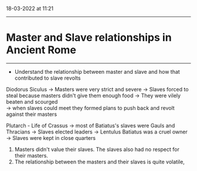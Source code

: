 18-03-2022 at 11:21

---
# Master and Slave relationships in Ancient Rome
---


- Understand the relationship between master and slave and how that contributed to slave revolts 

Diodorus Siculus 
-> Masters were very strict and severe 
-> Slaves forced to steal because masters didn't give them enough food
-> They were vilely beaten and scourged  
-> when slaves could meet they formed plans to push back and revolt against their masters 

Plutarch - Life of Crassus
-> most of Batiatus's slaves were Gauls and Thracians
-> Slaves elected leaders 
-> Lentulus Batiatus was a cruel owner 
-> Slaves were kept in close quarters 

1. Masters didn't value their slaves. The slaves also had no respect for their masters.
2. The relationship between the masters and their slaves is quite volatile, 